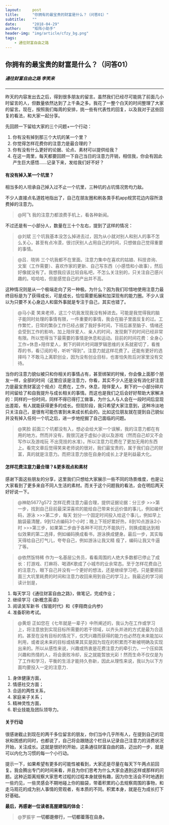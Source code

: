 ```yaml
---
layout:     post
title:      "你拥有的最宝贵的财富是什么？（问答01）"
subtitle:   ""
date:       "2018-04-29"
author:     "矩阵小助手"
header-img: "img/article/cfzy_bg.png"
tags:
    - 通往财富自由之路
---
```


## 你拥有的最宝贵的财富是什么？（问答01）
##### 通往财富自由之路 李笑来

-------

昨天的内容发出去之后，得到很多朋友的留言。虽然我们已经尽可能挑了前面几小时留言的人，但数量依然达到了上千条之多。我花了一整个白天的时间整理了大家的留言。现在，按照我们每周的安排，挑一些有代表性的回复，以及我对于这些回复的看法，和大家一起分享。

先回顾一下留给大家的三个问题+一个行动：

1. 你有没有掉到那三个大坑的某一个里？
2. 你觉得怎样花费你的注意力是最合理的？
3. 你有没有什么更好的论据、论点、素材可以提供给我？
4. 在这一周里，每天都要回顾一下自己当日的注意力开销，相信我，你会有因此产生巨大感悟......记录下来，发给我们好不好？

#### 有没有掉入某一个坑里？
相当多的人坦承自己掉入过不止一个坑里，三种坑的占坑情况势均力敌。

不少人直接点名道姓地指出了，自己在朋友圈和刷各类手机app规赏花边内容所浪费掉的注意力。

> @阿飞
我的注意力都浪费手机上，看各种新闻。

不过还是有一小部分人，数量在三十个左右，提到了这样的情况：

> @刘斌
三个坑我基本没怎么掉进去过，因为从小就对别人和别人的事不怎么关心，甚至有点冷漠，很讨厌别人占用自己的时间，只想做自己觉得重要的事情。

> @吕．晓钸
三个坑我都不在里面。注意力集中在喜欢的姑娘、科技咨询、文案（工作需要）、喜欢作家的更新、自己写东西（小感悟和小故事），然后好像就没有了。我想我应该比较自私吧，不怎么关注别的，只关注自己感兴趣的。哈哈哈，但是感觉自己的产出并不高。

这种情况则是从一个极端走向了另一种极。为什么？因为我们珍惜地使用注意力最终目标是为了获得成长，可是成长，恰恰需要拓展和加深现有的能力圈。不少人误以为只要不关心身边人和窗外事就是专注于自己，其实也错了。


> @马小麦
笑来老师，这三个坑我发现我没有掉进去。可能是我觉得我的脑子能同时处理的事情有限，一件重要的事情，我会在脑子里面反复的过。工作繁忙，日常的繁杂工作已经占据了我好多时间，下班后甚至脑子、情绪还会受到工作的影响，加上陪伴爱人、亲人的时间，发现剩下的时间已经非常有限。所以觉得当下最需要的事情是休息和运动。目前的时间花费：全身心工作+休息+陪伴爱人，剩下的碎片时间跟罗辑思维的关系就密切了，看推荐的书，看订阅的号，听听“得到"。注意力就这样花费了。还能有更好的选择吗？不敢马上离职创业，因为没有创业目标，也害怕失败后对家里没有交待。

当你的注意力貌似被只和你相关的事情占有，甚至绑架的时候，你会像上面那个朋友一样，全部的时间（这里应该是注意力，你看，其实不少人还是没有消化好注意力是最宝贵财富这个规点）花费在，工作，休息，陪伴愛人，剩下的一小部分碎片时间留给了和自我提升与成长相关的事情。而这也是我们之后会好好帮助大家解决的：同样的一份时间，同样不得已得打工做事，为什么人与人会在一段时间后显现出差距，有人就能获得更多的成长。但现阶段，我只希望大家注意到，这种冷淡地只关注自己，是很有可能伤害到未来成长机会的。比如这位朋友就在提到自己貌似并没有掉入任何一个坑之后，进一步地挖掘了自己面临的问题。

> @笑脸
前面三个坑都没有入，想必会给大家一个误解，我的注意力都在有用的地方。然而并没有，我很沉迷于虚拟小说以及游戏（然而自己却又不会写作以及游戏玩
不出竞技的水准）。所以注意力花费在了更加无用的东西上。看完文章后觉得笑来老师说的很对，我们最宝贵的，属于我们自己的财富，真的就是注意力。而把注意力放在自身的成长上才是利益最大化。

#### 怎样花费注意力最合理？&更多观点和素材
感谢下面这些朋友的分享，这里我们只想给大家展示一些不同的场景维度，也是让大家看到了更多来自不同人生活的素材。而关于这个问题我的看法，会在明后两天好好说一下。

> @神助5677g572
怎样花费注意力最合理，提供证据论据：分三步 >>>第一步，找到自己目前最深深喜欢的能给自己带来长远价值的事儿，例如编代码，游泳 >>>第二步，每天
划分一个固定时间投入给这个事儿，例如早上脑袋最清醒，9到12点编码3个小时；晚上下班好累好热，8到10点游泳2小时 >>>第三步，如果第二步由于各种不可抗力不能执行，则换成能达到相似效果的第二选择，例如编码换成看书，游泳换成健身。最后一步，其实每天得给自己打气儿，夸夸自己，例如游泳让我又精
瘦了，编码让我又牛逼了等。

> @依然饭特稀
作为一名基层公务员，看看周围的人绝大多数都已停止了成长：打游戏、打麻将、喝酒K歌成了小城市的业余常态。至于怎样花费自己的注意力，眼下自己并没有一个更好的想法，还是继续学习吧，只是要把前面三大坑里耗费的时间和注意力收回来用到自己的学习上。我最近的学习阅读计划是，

1. 每天学习《通往财富自由之路》，做笔记，完成作业；
2. 继续学习《新概念英语》
3. 阅读吴军新书《智能时代》和《李翔商业内参》
4. 准备职称考试。

> @黄炬
正如您在《七年就是一辈子》中所阐述的，我认为在工作或学习上，将注意放到实现目标所需要的若干领域，以齐头并进的方式是最为合适的。甚至在没有目标的情况下，仅凭兴趣而获得的能力也必然在未来能加以利用，或者说未来的目标或结果其实是因为现在的积累而不断被明确及实现出来的。所以从感性来说，兴趣或热衷是花费注意力的牵引力，一个压抑其兴趣和热情的人，将会衰败冷却，反之就能暂放光彩！然而生命不仅仅是为了工作和学习，平衡的生活才能持久弥新，因此从理性来说，我以为以下方面均要投入一定的注意力．

1. 身体健康方面，
2. 情感社交方面；
3. 合适的两性关系，
4. 家庭亲子关系；
5. 精神灵性方面，
6. 职业技能及团队领导力。

#### 关于行动
很感谢截止到现在的两千多位留言的朋友，你们当中几乎所有人，在提到自己的现状和困惑的同时，也都说了，自己将会跟随这个栏目从记录自己注意力的消费状况开始，关注成长。这就是很好的开始，这条通往财富自由的路，迈出的一步，就是可以内化为习惯的每一个小行动。

提示一下，如果希望有更多的可能性被看到，大家还是尽量在每天下午两点前回复。我会腾出专门的时间来看，并且为你们思考为什么大家会遇到这样或那样的问题。这种近距离规察大家思考过程的过程本身就很有趣，因为你生活会不时地遇到一些灼见，一些灵感会不期地碰上你的脑袋，带着积累的心去规察周围的事物，和走马观花的成为别人事情的旁观者，有本质的不同。积累本身，就是在为成长打下好基础。

**最后，再感谢一位读者高屋建瓴的体会：**
> @罗振宇
**一切都是修行，一切都着落在自身。**

